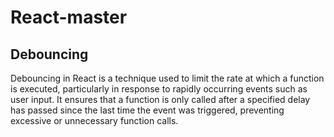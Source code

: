 # React-master


## Debouncing
Debouncing in React is a technique used to limit the rate at which a function is executed, particularly in response to rapidly occurring events such as user input. It ensures that a function is only called after a specified delay has passed since the last time the event was triggered, preventing excessive or unnecessary function calls. 
